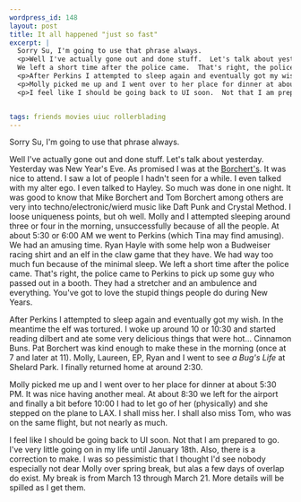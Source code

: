 ```yaml
--- 
wordpress_id: 148
layout: post
title: It all happened "just so fast"
excerpt: |
  Sorry Su, I'm going to use that phrase always.
  <p>Well I've actually gone out and done stuff.  Let's talk about yesterday.  Yesterday was New Year's Eve.  As promised I was at the <a href="http://www.borchert.com/">Borchert's</a>.  It was nice to attend.  I saw a lot of people I hadn't seen for a while.  I even talked with my alter ego.  I even talked to Hayley.  So much was done in one night.  It was good to know that Mike Borchert and Tom Borchert among others are very into techno/electronic/wierd music like Daft Punk and Crystal Method. I loose uniqueness points, but oh well.  Molly and I attempted sleeping around three or four in the morning, unsuccessfully because of all the people.  At about 5:30 or 6:00 AM  we went to Perkins (which Tina may find amusing).  We had an amusing time.  Ryan Hayle with some help won a Budweiser racing shirt and an elf in the claw game that they have.  We had way too much fun because of the minimal sleep.  
  We left a short time after the police came.  That's right, the police came to Perkins to pick up some guy who passed out in a booth.  They had a stretcher and an ambulence and everything.  You've got to love the stupid things people do during New Years.
  <p>After Perkins I attempted to sleep again and eventually got my wish.  In the meantime the elf was tortured.  I woke up around 10 or 10:30 and started reading dilbert and ate some very delicious things that were hot... Cinnamon Buns.  Pat Borchert was kind enough to make these in the morning (once at 7 and later at 11).  Molly, Laureen, EP, Ryan and I went to see <i>a Bug's Life</i> at Shelard Park.  I finally returned home at around 2:30.
  <p>Molly picked me up and I went over to her place for dinner at about 5:30 PM.  It was nice having another meal.  At about 8:30 we left for the airport and finally a bit before 10:00 I had to let go of her (physically) and she stepped on the plane to LAX.  I shall miss her.  I shall also miss Tom, who was on the same flight, but not nearly as much.
  <p>I feel like I should be going back to UI soon.  Not that I am prepared to go.  I've very little going on in my life until January 18th.  Also, there is a correction to make.  I was so pessimistic that I thought I'd see nobody especially not dear Molly over spring break, but alas a few days of overlap do exist.  My break is from March 13 through March 21.  More details will be spilled as I get them.


tags: friends movies uiuc rollerblading
---
```


Sorry Su, I'm going to use that phrase always.
<p>Well I've actually gone out and done stuff.  Let's talk about yesterday.  Yesterday was New Year's Eve.  As promised I was at the <a href="http://www.borchert.com/">Borchert's</a>.  It was nice to attend.  I saw a lot of people I hadn't seen for a while.  I even talked with my alter ego.  I even talked to Hayley.  So much was done in one night.  It was good to know that Mike Borchert and Tom Borchert among others are very into techno/electronic/wierd music like Daft Punk and Crystal Method. I loose uniqueness points, but oh well.  Molly and I attempted sleeping around three or four in the morning, unsuccessfully because of all the people.  At about 5:30 or 6:00 AM  we went to Perkins (which Tina may find amusing).  We had an amusing time.  Ryan Hayle with some help won a Budweiser racing shirt and an elf in the claw game that they have.  We had way too much fun because of the minimal sleep.  
We left a short time after the police came.  That's right, the police came to Perkins to pick up some guy who passed out in a booth.  They had a stretcher and an ambulence and everything.  You've got to love the stupid things people do during New Years.
<p>After Perkins I attempted to sleep again and eventually got my wish.  In the meantime the elf was tortured.  I woke up around 10 or 10:30 and started reading dilbert and ate some very delicious things that were hot... Cinnamon Buns.  Pat Borchert was kind enough to make these in the morning (once at 7 and later at 11).  Molly, Laureen, EP, Ryan and I went to see <i>a Bug's Life</i> at Shelard Park.  I finally returned home at around 2:30.
<p>Molly picked me up and I went over to her place for dinner at about 5:30 PM.  It was nice having another meal.  At about 8:30 we left for the airport and finally a bit before 10:00 I had to let go of her (physically) and she stepped on the plane to LAX.  I shall miss her.  I shall also miss Tom, who was on the same flight, but not nearly as much.
<p>I feel like I should be going back to UI soon.  Not that I am prepared to go.  I've very little going on in my life until January 18th.  Also, there is a correction to make.  I was so pessimistic that I thought I'd see nobody especially not dear Molly over spring break, but alas a few days of overlap do exist.  My break is from March 13 through March 21.  More details will be spilled as I get them.

